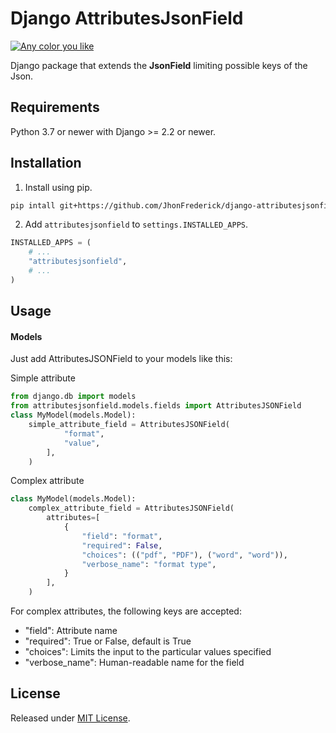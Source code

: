 # Django AttributesJsonField
[![Any color you like](https://img.shields.io/badge/code%20style-black-000000.svg)](https://github.com/ambv/black)

Django package that extends the **JsonField** limiting possible keys of the Json.

## Requirements
Python 3.7 or newer with Django >= 2.2 or newer.

## Installation
1. Install using pip.
``` sh 
pip intall git+https://github.com/JhonFrederick/django-attributesjsonfield.git 
```
2. Add `attributesjsonfield` to `settings.INSTALLED_APPS`.

``` python 
INSTALLED_APPS = (
    # ...
    "attributesjsonfield",
    # ...
)
```

## Usage

#### Models
Just add AttributesJSONField to your models like this:

Simple attribute 
``` python
from django.db import models
from attributesjsonfield.models.fields import AttributesJSONField
class MyModel(models.Model):
    simple_attribute_field = AttributesJSONField(
            "format",
            "value",
        ],
    )
```
Complex attribute 
``` python
class MyModel(models.Model):
    complex_attribute_field = AttributesJSONField(
        attributes=[
            {
                "field": "format",
                "required": False,
                "choices": (("pdf", "PDF"), ("word", "word")),
                "verbose_name": "format type", 
            }
        ],
    )
```

For complex attributes, the following keys are accepted:
- "field": Attribute name
- "required": True or False, default is True
- "choices": Limits the input to the particular values specified
- "verbose_name": Human-readable name for the field

## License

Released under [MIT License](LICENSE).